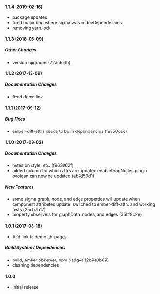 #### 1.1.4 (2019-02-16)

* package updates
* fixed major bug where sigma was in devDependencies
* removing yarn.lock


#### 1.1.3 (2018-05-09)

##### Other Changes

*  version upgrades (72ac6e1b)

#### 1.1.2 (2017-12-09)

##### Documentation Changes

* fixed demo link

#### 1.1.1 (2017-09-12)

##### Bug Fixes

* ember-diff-attrs needs to be in dependencies (fa950cec)

#### 1.1.0 (2017-09-02)

##### Documentation Changes

* notes on style, etc. (f963962f)
* added column for which attrs are updated enableDragNodes plugin boolean can now be updated (ab7d59d1)

##### New Features

* some sigma graph, node, and edge properties will update when component attributes update. switched to ember-diff-attrs and working tests (25db7b17)
* property observers for graphData, nodes, and edges (35bf8c2e)

#### 1.0.1 (2017-08-18)

* Add link to demo gh-pages

##### Build System / Dependencies

* build, ember observer, npm badges (2b9e0b69)
* cleaning dependencies

#### 1.0.0

* Initial release
